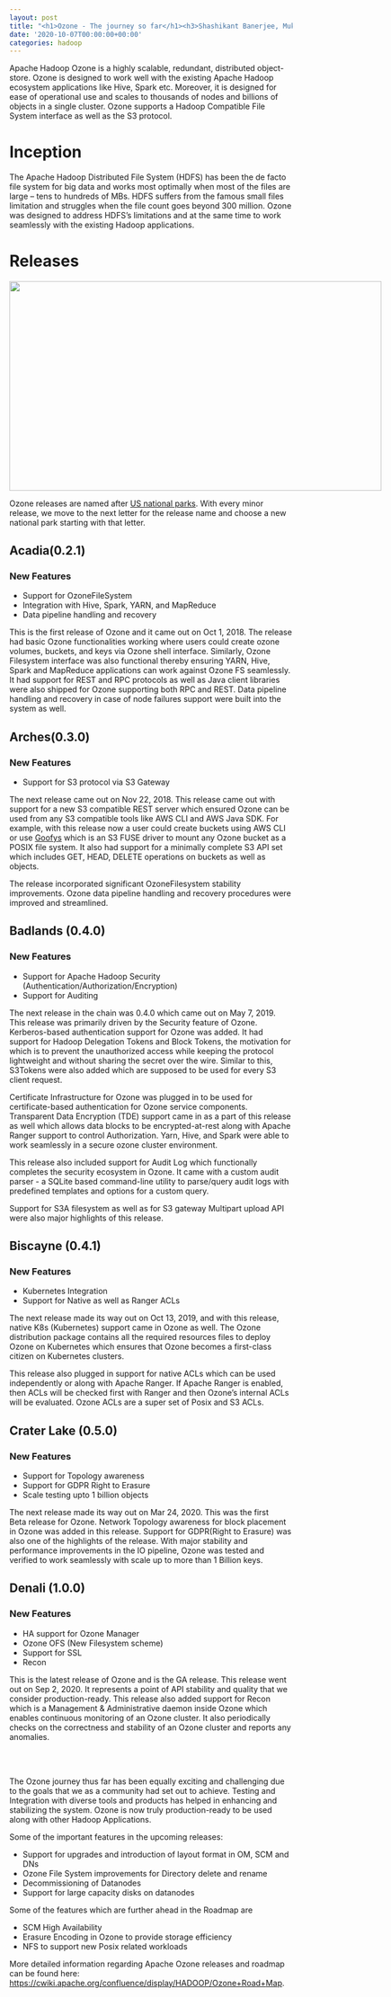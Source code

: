 ```yaml
---
layout: post
title: "<h1>Ozone - The journey so far</h1><h3>Shashikant Banerjee, Mukul Kumar Singh</h3>"
date: '2020-10-07T00:00:00+00:00'
categories: hadoop
---
```

<html><head><meta content="text/html; charset=UTF-8" http-equiv="content-type"></head><body class="c22"><p class="c9 c14"><span class="c26 c1"></span></p><p class="c9"><span class="c1 c16">Apache Hadoop Ozone is a highly scalable, redundant, distributed object-store. Ozone is designed to </span><span class="c1 c16">work well with the</span><span class="c6 c1">&nbsp;existing Apache Hadoop ecosystem applications like Hive, Spark etc. Moreover, it is designed for ease of operational use and scales to thousands of nodes and billions of objects in a single cluster. Ozone supports a Hadoop Compatible File System interface as well as the S3 protocol.</span></p><h1 class="c17" id="h.3n4ffhs0830b"><span class="c1 c32">Inception</span></h1><p class="c9"><span class="c1 c16">The Apache Hadoop Distributed File System (HDFS) has been the de facto file system for big data and works most optimally when most of the files are large &ndash; tens to hundreds of MBs. HDFS suffers from the famous </span><span class="c1 c16 c33">small files limitation </span><span class="c6 c1">and struggles when the file count goes beyond 300 million. Ozone was designed to address HDFS&rsquo;s limitations and at the same time to work seamlessly with the existing Hadoop applications.</span></p><h1 class="c17" id="h.98bfx96ikjck"><span class="c1">Releases</span></h1><p class="c9"><span style="overflow: hidden; display: inline-block; margin: 0.00px 0.00px; border: 0.00px solid #000000; transform: rotate(0.00rad) translateZ(0px); -webkit-transform: rotate(0.00rad) translateZ(0px); width: 662.22px; height: 372.50px;"><img alt="" src="https://blogs.apache.org/hadoop/mediaresource/59e2d6d1-caed-431d-92dc-7e52c02111ac" style="width: 662.22px; height: 372.50px; margin-left: 0.00px; margin-top: 0.00px; transform: rotate(0.00rad) translateZ(0px); -webkit-transform: rotate(0.00rad) translateZ(0px);" title=""></span></p><p class="c9"><span class="c1 c16">Ozone releases are named after </span><span class="c1 c16 c27"><a class="c10" href="https://www.google.com/url?q=https://en.wikipedia.org/wiki/List_of_national_parks_of_the_United_States&amp;sa=D&amp;ust=1602022926008000&amp;usg=AOvVaw1ntHTbS17zFKGETl_OyR3g">US national parks</a></span><span class="c1 c16">. With every minor release, we move to the next letter for the release name and choose a new national park starting with that letter.</span></p><h2 class="c25" id="h.88fyxwcng6gy"><span class="c1">Acadia</span><span class="c15 c1">(0.2.1)</span></h2><h3 class="c5" id="h.dl4hcdfeqlq4"><span class="c19 c1">New Features</span></h3><ul class="c21 lst-kix_lsvw8kfon2z6-0 start"><li class="c7"><span class="c6 c1">Support for OzoneFileSystem</span></li><li class="c7"><span class="c6 c1">Integration with Hive, Spark, YARN, and MapReduce</span></li><li class="c7"><span class="c6 c1">Data pipeline handling and recovery</span></li></ul><p class="c9 c14 c31"><span class="c6 c1"></span></p><p class="c9"><span class="c1 c16">Th</span><span class="c1 c16">is is the first release </span><span class="c1 c16">of Ozone and it came out on </span><span class="c8 c1">Oct 1, 2018. The release had basic Ozone functionalities working where users could create </span><span class="c4 c1">ozone volumes, buckets, and keys via Ozone shell interface. Similarly, Ozone Filesystem interface was also functional thereby ensuring YARN, Hive, Spark and MapReduce applications can work against Ozone FS seamlessly. It had support for REST and RPC protocols as well as Java client libraries were also shipped for Ozone supporting both RPC and REST. Data pipeline handling and recovery in case of node failures support were built into the system as well.</span></p><h2 class="c25" id="h.5rrlhfvyvygw"><span class="c15 c1">Arches(0.3.0)</span></h2><h3 class="c5" id="h.1q0d64kixgy9"><span class="c19 c1">New Features</span></h3><ul class="c21 lst-kix_lsvw8kfon2z6-0"><li class="c7"><span class="c6 c1">Support for S3 protocol via S3 Gateway</span></li></ul><p class="c9 c31 c14"><span class="c6 c1"></span></p><p class="c9"><span class="c8 c1 c24">The next release came out on Nov 22, 2018. This release came out with support for a new S3 compatible REST server which ensured Ozone can be used from any S3 compatible tools like </span><span class="c8 c1 c29">AWS CLI and AWS Java SDK. For example, with this release now a user could create buckets using AWS CLI or use </span><span class="c0"><a class="c10" href="https://www.google.com/url?q=https://docs.cloudposse.com/tools/goofys/&amp;sa=D&amp;ust=1602022926010000&amp;usg=AOvVaw1wXQDSR8xx8TbuiqHH58-b">Goofys</a></span><span class="c8 c1 c24">&nbsp;which is an S3 FUSE driver to mount any Ozone bucket as a POSIX file system. </span><span class="c23 c8 c1">It also had support for a minimally complete S3 API set which includes GET, HEAD, DELETE operations on buckets as well as objects.</span></p><p class="c9 c14"><span class="c8 c1 c23"></span></p><p class="c9"><span class="c23 c8 c1">The release incorporated significant OzoneFilesystem stability improvements. Ozone data pipeline handling and recovery procedures were improved and streamlined.</span></p><h2 class="c25" id="h.nlh3bqgnsc11"><span class="c15 c1">Badlands (0.4.0)</span></h2><h3 class="c5" id="h.xkn5svyoz6ls"><span class="c19 c1">New Features</span></h3><ul class="c21 lst-kix_lsvw8kfon2z6-0"><li class="c7"><span class="c1 c6">Support for Apache Hadoop Security (Authentication/Authorization/Encryption)</span></li><li class="c7"><span class="c6 c1">Support for Auditing</span></li></ul><p class="c9 c14"><span class="c6 c1"></span></p><p class="c9"><span class="c1 c16">The next release in the chain was 0.4.0 which came out on</span><span class="c8 c1 c24">&nbsp;May 7, 2019. </span><span class="c4 c1">This release was primarily driven by the Security feature of Ozone. Kerberos-based authentication support for Ozone was added. It had support for Hadoop Delegation Tokens and Block Tokens, the motivation for which is to prevent the unauthorized access while keeping the protocol lightweight and without sharing the secret over the wire. Similar to this, S3Tokens were also added which are supposed to be used for every S3 client request.</span></p><p class="c9 c14"><span class="c4 c1"></span></p><p class="c9"><span class="c8 c1">Certificate Infrastructure for Ozone was plugged in to be used for </span><span class="c8 c1">certificate-based authentication for Ozone service components. </span><span class="c8 c1">Transparent Data Encryption (TDE) support came in as a part of this release as well which allows data blocks to be encrypted-at-rest along with </span><span class="c1 c4">Apache Ranger support to control Authorization. Yarn, Hive, and Spark were able to work seamlessly in a secure ozone cluster environment.</span></p><p class="c9 c14"><span class="c4 c1"></span></p><p class="c9"><span class="c8 c1">This release also included support for </span><span class="c8 c1">Audit</span><span class="c8 c1">&nbsp;Log which functionally completes the security</span><span class="c1 c8">&nbsp;ecosystem in Ozone. </span><span class="c4 c1">It came with a custom audit parser - a SQLite based command-line utility to parse/query audit logs with predefined templates and options for a custom query. </span></p><p class="c9 c14"><span class="c4 c1"></span></p><p class="c9"><span class="c8 c1">Support for </span><span class="c8 c1">S3A filesystem as well as for S3 gateway </span><span class="c4 c1">Multipart upload API were also major highlights of this release. </span></p><h2 class="c25" id="h.fb6r92u3qv3t"><span class="c1 c15">Biscayne (0.4.1)</span></h2><h3 class="c5" id="h.4klsc0xfbbuf"><span class="c1 c19">New Features</span></h3><ul class="c21 lst-kix_lsvw8kfon2z6-0"><li class="c7"><span class="c6 c1">Kubernetes Integration</span></li><li class="c7"><span class="c6 c1">Support for Native as well as Ranger ACLs</span></li></ul><p class="c9 c14"><span class="c6 c1"></span></p><p class="c9"><span class="c1 c16">The next release made its way out on </span><span class="c8 c1">Oct 13, 2019, and with this release, native </span><span class="c2">K8s (Kubernetes)</span><span class="c8 c1">&nbsp;support came in Ozone as well. </span><span class="c4 c1">The Ozone distribution package contains all the required resources files to deploy Ozone on Kubernetes which ensures that Ozone becomes a first-class citizen on Kubernetes clusters.</span></p><p class="c9 c12"><span class="c8 c1">This release also plugged in support for </span><span class="c4 c1">native ACLs which can be used independently or along with Apache Ranger. If Apache Ranger is enabled, then ACLs will be checked first with Ranger and then Ozone&rsquo;s internal ACLs will be evaluated. Ozone ACLs are a super set of Posix and S3 ACLs.</span></p><p class="c12 c9 c14"><span class="c4 c1"></span></p><h2 class="c9 c11" id="h.csipzo7adoma"><span class="c15 c1">Crater Lake (0.5.0)</span></h2><h3 class="c5" id="h.q1n1u2ogdd11"><span class="c1">New Features</span></h3><ul class="c21 lst-kix_lsvw8kfon2z6-0"><li class="c7"><span class="c1 c16">Support for </span><span class="c4 c1">Topology awareness</span></li><li class="c7"><span class="c8 c1">Support for </span><span class="c4 c1">GDPR Right to Erasure</span></li><li class="c7"><span class="c4 c1">Scale testing upto 1 billion objects</span></li></ul><p class="c9 c14"><span class="c4 c1"></span></p><p class="c9"><span class="c1 c16">The next release made its way out on </span><span class="c8 c1">Mar 24, 2020. </span><span class="c1 c16">T</span><span class="c1 c16">his was the first </span><span class="c16 c20">Beta</span><span class="c1 c16">&nbsp;</span><span class="c1 c16">release for Ozone. N</span><span class="c8 c1">etwork Topology awareness for block placement in Ozone was added in this release. Support for GDPR(Right to Erasure) was also one of the highlights of the release. With major stability and performance improvements in the IO pipeline, Ozone was tested and verified to work seamlessly with scale up to more than</span><span class="c2">&nbsp;1 Billion keys</span><span class="c4 c1">. </span></p><h2 class="c25" id="h.b2hcpmedl8vz"><span class="c1">Denali (1.0.0)</span></h2><h3 class="c5" id="h.nhaogju7vhxc"><span class="c19 c1">New Features</span></h3><ul class="c21 lst-kix_pd05wz4fgwdb-0 start"><li class="c7"><span class="c8 c1">HA support for Ozone Manager</span></li><li class="c7"><span class="c8 c1">Ozone OFS (New File</span><span class="c8 c1">system scheme</span><span class="c4 c1">)</span></li><li class="c7"><span class="c4 c1">Support for SSL</span></li><li class="c7"><span class="c4 c1">Recon</span></li></ul><p class="c9 c31 c14"><span class="c4 c1"></span></p><p class="c9"><span class="c8 c1">This is the latest release of Ozone and is the </span><span class="c2">GA</span><span class="c4 c1">&nbsp;release. This release went out on Sep 2, 2020. It represents a point of API stability and quality that we consider production-ready. This release also added support for Recon which is a Management &amp; Administrative daemon inside Ozone which enables continuous monitoring of an Ozone cluster. It also periodically checks on the correctness and stability of an Ozone cluster and reports any anomalies.</span></p><br></br><p class="c12 c9"><span class="c8 c1">The Ozone journey thus far has been equally exciting and challenging due to the goals that we as a community had set out to achieve. Testing and Integration with diverse tools and products has helped in enhancing and stabilizing the system. Ozone is now truly production-ready to be used along with other Hadoop Applications.</span></p><p class="c12 c9"><span class="c4 c1">Some of the important features in the upcoming releases: </span></p><ul class="c21 lst-kix_yrkfdtfsj1u0-0 start"><li class="c3"><span class="c4 c1">Support for upgrades and introduction of layout format in OM, SCM and DNs</span></li><li class="c3"><span class="c4 c1">Ozone File System improvements for Directory delete and rename</span></li><li class="c3"><span class="c4 c1">Decommissioning of Datanodes</span></li><li class="c3"><span class="c4 c1">Support for large capacity disks on datanodes</span></li></ul><p class="c12 c9"><span class="c4 c1">Some of the features which are further ahead in the Roadmap are</span></p><ul class="c21 lst-kix_yrkfdtfsj1u0-0"><li class="c3"><span class="c4 c1">SCM High Availability</span></li><li class="c3"><span class="c4 c1">Erasure Encoding in Ozone to provide storage efficiency</span></li><li class="c3"><span class="c4 c1">NFS to support new Posix related workloads</span></li></ul><p class="c12 c9"><span class="c8 c1">More detailed information regarding Apache Ozone releases and roadmap can be found here: </span><span class="c0"><a class="c10" href="https://www.google.com/url?q=https://cwiki.apache.org/confluence/display/HADOOP/Ozone%2BRoad%2BMap&amp;sa=D&amp;ust=1602022926020000&amp;usg=AOvVaw1tlicl3fCoE_5DTcq01BZf">https://cwiki.apache.org/confluence/display/HADOOP/Ozone+Road+</a></span><span class="c0"><a class="c10" href="https://www.google.com/url?q=https://cwiki.apache.org/confluence/display/HADOOP/Ozone%2BRoad%2BMap&amp;sa=D&amp;ust=1602022926020000&amp;usg=AOvVaw1tlicl3fCoE_5DTcq01BZf">M</a></span><span class="c0"><a class="c10" href="https://www.google.com/url?q=https://cwiki.apache.org/confluence/display/HADOOP/Ozone%2BRoad%2BMap&amp;sa=D&amp;ust=1602022926020000&amp;usg=AOvVaw1tlicl3fCoE_5DTcq01BZf">ap</a></span><span class="c8 c1">.</span></p></body></html>
